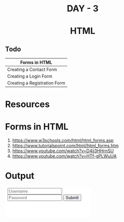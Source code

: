 # <div align="center" >DAY - 3</div>
# <div align="center">HTML</div>

## Todo
Forms in HTML | 
------------ | 
Creating a Contact Form |
Creating a Login Form |
Creating a Registration Form |

# Resources

# Forms in HTML
1. <a href="https://www.w3schools.com/html/html_forms.asp">https://www.w3schools.com/html/html_forms.asp</a>
2. <a href="https://www.tutorialspoint.com/html/html_forms.htm">https://www.tutorialspoint.com/html/html_forms.htm</a>
3. <a href="https://www.youtube.com/watch?v=D4jj3HHrnSU">https://www.youtube.com/watch?v=D4jj3HHrnSU</a>
4. <a href="https://www.youtube.com/watch?v=HTf-gPLWuUA">https://www.youtube.com/watch?v=HTf-gPLWuUA</a>

# Output
![Image of Day -2](https://github.com/madhukarmayank/100DAYOFCODE/blob/main/Day%20-3/form%20output.jpg)

